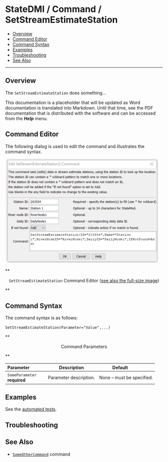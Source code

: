 # StateDMI / Command / SetStreamEstimateStation #

* [Overview](#overview)
* [Command Editor](#command-editor)
* [Command Syntax](#command-syntax)
* [Examples](#examples)
* [Troubleshooting](#troubleshooting)
* [See Also](#see-also)

-------------------------

## Overview ##

The `SetStreamEstimateStation` does something...

This documentation is a placeholder that will be updated as Word documentation is translated into Markdown.
Until that time, see the PDF documentation that is distributed with the software and can be accessed
from the ***Help*** menu.

## Command Editor ##

The following dialog is used to edit the command and illustrates the command syntax.

![SetStreamEstimateStation](SetStreamEstimateStation.png)

**<p style="text-align: center;">
`SetStreamEstimateStation` Command Editor (<a href="../SetStreamEstimateStation.png">see also the full-size image</a>)
</p>**

## Command Syntax ##

The command syntax is as follows:

```text
SetStreamEstimateStation(Parameter="Value",...)
```
**<p style="text-align: center;">
Command Parameters
</p>**

| **Parameter**&nbsp;&nbsp;&nbsp;&nbsp;&nbsp;&nbsp;&nbsp;&nbsp;&nbsp;&nbsp;&nbsp;&nbsp; | **Description** | **Default**&nbsp;&nbsp;&nbsp;&nbsp;&nbsp;&nbsp;&nbsp;&nbsp;&nbsp;&nbsp; |
| --------------|-----------------|----------------- |
|`SomeParameter`<br>**required**|Parameter description.|None – must be specified.|

## Examples ##

See the [automated tests](https://github.com/OpenWaterFoundation/cdss-app-statedmi-main/tree/master/test/regression/commands/SetStreamEstimateStation).

## Troubleshooting ##

## See Also ##

* [`SomeOtherCommand`](../SomeOtherCommand/SomeOtherCommand) command
